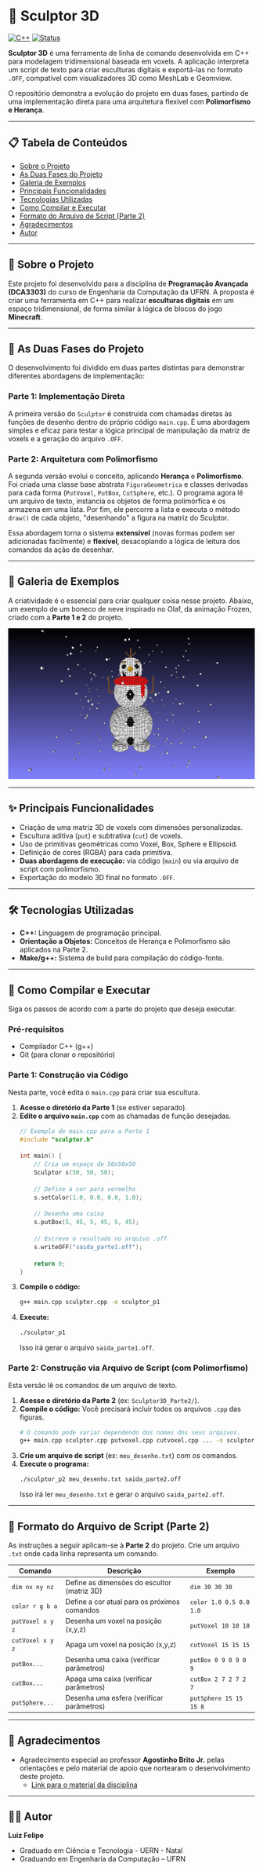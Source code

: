 # 🧊 Sculptor 3D

[![C++](https://img.shields.io/badge/C%2B%2B-00599C?style=for-the-badge&logo=c%2B%2B&logoColor=white)](https://isocpp.org/)
[![Status](https://img.shields.io/badge/Status-Concluído-green?style=for-the-badge)]()

**Sculptor 3D** é uma ferramenta de linha de comando desenvolvida em C++ para modelagem tridimensional baseada em voxels. A aplicação interpreta um script de texto para criar esculturas digitais e exportá-las no formato `.OFF`, compatível com visualizadores 3D como MeshLab e Geomview.

O repositório demonstra a evolução do projeto em duas fases, partindo de uma implementação direta para uma arquitetura flexível com **Polimorfismo e Herança**.

---

## 📋 Tabela de Conteúdos

* [Sobre o Projeto](#-sobre-o-projeto)
* [As Duas Fases do Projeto](#-as-duas-fases-do-projeto)
* [Galeria de Exemplos](#-galeria-de-exemplos)
* [Principais Funcionalidades](#-principais-funcionalidades)
* [Tecnologias Utilizadas](#-tecnologias-utilizadas)
* [Como Compilar e Executar](#-como-compilar-e-executar)
* [Formato do Arquivo de Script (Parte 2)](#-formato-do-arquivo-de-script-parte-2)
* [Agradecimentos](#-agradecimentos)
* [Autor](#-autor)

---

## 📖 Sobre o Projeto

Este projeto foi desenvolvido para a disciplina de **Programação Avançada (DCA3303)** do curso de Engenharia da Computação da UFRN. A proposta é criar uma ferramenta em C++ para realizar **esculturas digitais** em um espaço tridimensional, de forma similar à lógica de blocos do jogo **Minecraft**.

---

## 🚀 As Duas Fases do Projeto

O desenvolvimento foi dividido em duas partes distintas para demonstrar diferentes abordagens de implementação:

### Parte 1: Implementação Direta
A primeira versão do `Sculptor` é construída com chamadas diretas às funções de desenho dentro do próprio código `main.cpp`. É uma abordagem simples e eficaz para testar a lógica principal de manipulação da matriz de voxels e a geração do arquivo `.OFF`.

### Parte 2: Arquitetura com Polimorfismo
A segunda versão evolui o conceito, aplicando **Herança** e **Polimorfismo**. Foi criada uma classe base abstrata `FiguraGeometrica` e classes derivadas para cada forma (`PutVoxel`, `PutBox`, `CutSphere`, etc.). O programa agora lê um arquivo de texto, instancia os objetos de forma polimórfica e os armazena em uma lista. Por fim, ele percorre a lista e executa o método `draw()` de cada objeto, "desenhando" a figura na matriz do Sculptor.

Essa abordagem torna o sistema **extensível** (novas formas podem ser adicionadas facilmente) e **flexível**, desacoplando a lógica de leitura dos comandos da ação de desenhar.

---

## 🎨 Galeria de Exemplos

A criatividade é o essencial para criar qualquer coisa nesse projeto. Abaixo, um exemplo de um boneco de neve inspirado no Olaf, da animação Frozen, criado com a **Parte 1 e 2** do projeto.

![Boneco de neve feito com voxels](snapshot01.png)

---

## ✨ Principais Funcionalidades

-   Criação de uma matriz 3D de voxels com dimensões personalizadas.
-   Escultura aditiva (`put`) e subtrativa (`cut`) de voxels.
-   Uso de primitivas geométricas como Voxel, Box, Sphere e Ellipsoid.
-   Definição de cores (RGBA) para cada primitiva.
-   **Duas abordagens de execução:** via código (`main`) ou via arquivo de script com polimorfismo.
-   Exportação do modelo 3D final no formato `.OFF`.

---

## 🛠️ Tecnologias Utilizadas

* **C++:** Linguagem de programação principal.
* **Orientação a Objetos:** Conceitos de Herança e Polimorfismo são aplicados na Parte 2.
* **Make/g++:** Sistema de build para compilação do código-fonte.

---

## 🚀 Como Compilar e Executar

Siga os passos de acordo com a parte do projeto que deseja executar.

### Pré-requisitos
* Compilador C++ (g++)
* Git (para clonar o repositório)

### Parte 1: Construção via Código

Nesta parte, você edita o `main.cpp` para criar sua escultura.

1.  **Acesse o diretório da Parte 1** (se estiver separado).
2.  **Edite o arquivo `main.cpp`** com as chamadas de função desejadas.
    ```cpp
    // Exemplo de main.cpp para a Parte 1
    #include "sculptor.h"

    int main() {
        // Cria um espaço de 50x50x50
        Sculptor s(50, 50, 50);
        
        // Define a cor para vermelho
        s.setColor(1.0, 0.0, 0.0, 1.0);
        
        // Desenha uma caixa
        s.putBox(5, 45, 5, 45, 5, 45);
        
        // Escreve o resultado no arquivo .off
        s.writeOFF("saida_parte1.off");
        
        return 0;
    }
    ```
3.  **Compile o código:**
    ```sh
    g++ main.cpp sculptor.cpp -o sculptor_p1
    ```
4.  **Execute:**
    ```sh
    ./sculptor_p1
    ```
    Isso irá gerar o arquivo `saida_parte1.off`.

### Parte 2: Construção via Arquivo de Script (com Polimorfismo)

Esta versão lê os comandos de um arquivo de texto.

1.  **Acesse o diretório da Parte 2** (ex: `Sculptor3D_Parte2/`).
2.  **Compile o código:** Você precisará incluir todos os arquivos `.cpp` das figuras.
    ```sh
    # O comando pode variar dependendo dos nomes dos seus arquivos.
    g++ main.cpp sculptor.cpp putvoxel.cpp cutvoxel.cpp ... -o sculptor_p2
    ```
3.  **Crie um arquivo de script** (ex: `meu_desenho.txt`) com os comandos.
4.  **Execute o programa:**
    ```sh
    ./sculptor_p2 meu_desenho.txt saida_parte2.off
    ```
    Isso irá ler `meu_desenho.txt` e gerar o arquivo `saida_parte2.off`.

---

## 📝 Formato do Arquivo de Script (Parte 2)

As instruções a seguir aplicam-se à **Parte 2** do projeto. Crie um arquivo `.txt` onde cada linha representa um comando.

| Comando         | Descrição                                         | Exemplo                                 |
| --------------- | ------------------------------------------------- | --------------------------------------- |
| `dim nx ny nz`  | Define as dimensões do escultor (matriz 3D)       | `dim 30 30 30`                          |
| `color r g b a` | Define a cor atual para os próximos comandos      | `color 1.0 0.5 0.0 1.0`                 |
| `putVoxel x y z`| Desenha um voxel na posição (x,y,z)               | `putVoxel 10 10 10`                     |
| `cutVoxel x y z`| Apaga um voxel na posição (x,y,z)                 | `cutVoxel 15 15 15`                     |
| `putBox...`     | Desenha uma caixa (verificar parâmetros)          | `putBox 0 9 0 9 0 9`                    |
| `cutBox...`     | Apaga uma caixa (verificar parâmetros)            | `cutBox 2 7 2 7 2 7`                    |
| `putSphere...`  | Desenha uma esfera (verificar parâmetros)         | `putSphere 15 15 15 8`                  |

---

## 🙏 Agradecimentos

* Agradecimento especial ao professor **Agostinho Brito Jr.** pelas orientações e pelo material de apoio que nortearam o desenvolvimento deste projeto.
    * [Link para o material da disciplina](https://agostinhobritojr.github.io/curso/progav-dca3303/escultor.html)

---

## 👨‍💻 Autor

**Luiz Felipe**
* Graduado em Ciência e Tecnologia - UERN - Natal
* Graduando em Engenharia da Computação – UFRN
